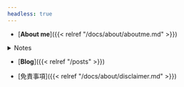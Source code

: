 ```yaml
---
headless: true
---
```


- [**About me**]({{< relref "/docs/about/aboutme.md" >}})

<details>
 <summary>Notes</summary>

- 
     - [**プログラミング**]({{< relref "/docs/programming/jp_index.md" >}})
     - [**CTF**]({{< relref "/docs/ctf/ctf_index.md" >}})
     - [**フロントエンド**]({{< relref "/docs/front-end/front_index.md" >}})
     - [**クラウド(AWS)**]({{< relref "/docs/cloud/aws/aws_index.md" >}})
     - [**コンテナ**]({{< relref "/docs/container/container_index.md" >}})


</details>

- [**Blog**]({{< relref "/posts" >}})

- [免責事項]({{< relref "/docs/about/disclaimer.md" >}})

